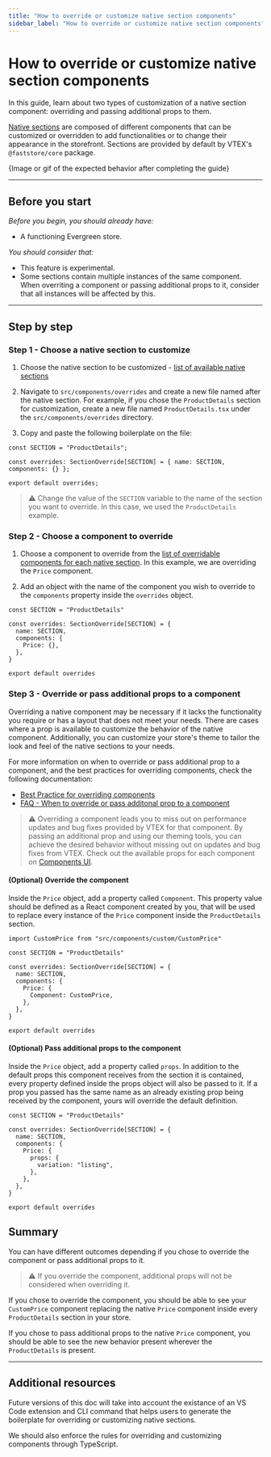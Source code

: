 ```yaml
---
title: "How to override or customize native section components"
sidebar_label: "How to override or customize native section components"
---
```



# How to override or customize native section components
In this guide, learn about two types of customization of a native section component: overriding and passing additional props to them.

[Native sections](/tbd-link-to-native-sections-list) are composed of different components that can be customized or overridden to add functionalities or to change their appearance in the storefront. Sections are provided by default by VTEX's `@faststore/core` package.

{Image or gif of the expected behavior after completing the guide}

---

## Before you start

_Before you begin, you should already have:_
- A functioning Evergreen store.

_You should consider that:_

- This feature is experimental.
- Some sections contain multiple instances of the same component. When overriting a component or passing additional props to it, consider that all instances will be affected by this.

---

## Step by step
### Step 1 - Choose a native section to customize

1. Choose the native section to be customized - [list of available native sections](./tbd-link)
2. Navigate to `src/components/overrides` and create a new file named after the native section. For example, if you chose the `ProductDetails` section for customization, create a new file named `ProductDetails.tsx` under the `src/components/overrides` directory.

3. Copy and paste the following boilerplate on the file: 

```tsx
const SECTION = "ProductDetails";

const overrides: SectionOverride[SECTION] = { name: SECTION, components: {} };

export default overrides;
```
> ⚠️ Change the value of the `SECTION` variable to the name of the section you want to override. In this case, we used the `ProductDetails` example.
### Step 2 - Choose a component to override

1. Choose a component to override from the [list of overridable components for each native section](/tbd-link). In this example, we are overriding the `Price` component.


2. Add an object with the name of the component you wish to override to the `components` property inside the `overrides` object.


```tsx
const SECTION = "ProductDetails"

const overrides: SectionOverride[SECTION] = {
  name: SECTION,
  components: {
    Price: {},
  },
}

export default overrides
```

### Step 3 - Override or pass additional props to a component

Overriding a native component may be necessary if it lacks the functionality you require or has a layout that does not meet your needs. There are cases where a prop is available to customize the behavior of the native component. Additionally, you can customize your store's theme to tailor the look and feel of the native sections to your needs. 

For more information on when to override or pass additional prop to a component, and the best practices for overriding components, check the following documentation:

- [Best Practice for overriding components](/tbd-link)
- [FAQ - When to override or pass additonal prop to a component](/tbd-link)

> ⚠️ Overriding a component leads you to miss out on performance updates and bug fixes provided by VTEX for that component. By passing an additional prop and using our theming tools, you can achieve the desired behavior without missing out on updates and bug fixes from VTEX. Check out the available props for each component on [Components UI](https://evergreen.faststore.dev/components).


#### (Optional) Override the component

Inside the `Price` object, add a property called `Component`. This property value should be defined as a React component created by you, that will be used to replace every instance of the `Price` component inside the `ProductDetails` section.

```tsx
import CustomPrice from "src/components/custom/CustomPrice"

const SECTION = "ProductDetails"

const overrides: SectionOverride[SECTION] = {
  name: SECTION,
  components: {
    Price: {
      Component: CustomPrice,
    },
  },
}

export default overrides
```

#### (Optional) Pass additional props to the component

Inside the `Price` object, add a property called `props`. In addition to the default props this component receives from the section it is contained, every property defined inside the props object will also be passed to it. If a prop you passed has the same name as an already existing prop being received by the component, yours will override the default definition.

```tsx
const SECTION = "ProductDetails"

const overrides: SectionOverride[SECTION] = {
  name: SECTION,
  components: {
    Price: {
      props: {
        variation: "listing",
      },
    },
  },
}

export default overrides
```

## Summary

You can have different outcomes depending if you chose to override the component or pass additional props to it.

> ⚠️ If you override the component, additional props will not be considered when overriding it.

If you chose to override the component, you should be able to see your `CustomPrice` component replacing the native `Price` component inside every `ProductDetails` section in your store.

If you chose to pass additional props to the native `Price` component, you should be able to see the new behavior present wherever the `ProductDetails` is present.

---

## Additional resources

Future versions of this doc will take into account the existance of an VS Code extension and CLI command that helps users to generate the boilerplate for overriding or customizing native sections.

We should also enforce the rules for overriding and customizing components through TypeScript.
